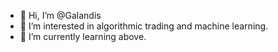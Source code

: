 - 👋 Hi, I’m @Galandis
- 👀 I’m interested in algorithmic trading and machine learning.
- 🌱 I’m currently learning above.

<!---
Galandis/Galandis is a ✨ special ✨ repository because its `README.md` (this file) appears on your GitHub profile.
You can click the Preview link to take a look at your changes.
--->
